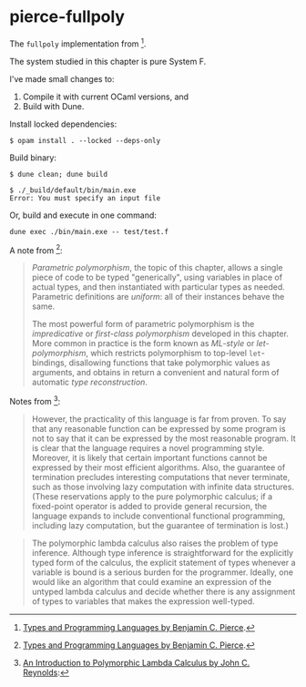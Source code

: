 # pierce-fullpoly

The `fullpoly` implementation from [^1].

The system studied in this chapter is pure System F.

I've made small changes to:
1. Compile it with current OCaml versions, and
2. Build with Dune.

Install locked dependencies:

```
$ opam install . --locked --deps-only
```

Build binary:

```
$ dune clean; dune build

$ ./_build/default/bin/main.exe
Error: You must specify an input file
```

Or, build and execute in one command:

```
dune exec ./bin/main.exe -- test/test.f
```

A note from [^1]:

> _Parametric polymorphism_, the topic of this chapter, allows a single piece of
> code to be typed "generically", using variables in place of actual types, and
> then instantiated with particular types as needed. Parametric definitions
> are _uniform_: all of their instances behave the same.
>
> The most powerful form of parametric polymorphism is the _impredicative_
> or _first-class polymorphism_ developed in this chapter. More common
> in practice is the form known as _ML-style_ or _let-polymorphism_, which
> restricts polymorphism to top-level `let`-bindings, disallowing functions that
> take polymorphic values as arguments, and obtains in return a convenient
> and natural form of automatic _type reconstruction_.

Notes from [^2]:

> However, the practicality of this language is far from proven. To say that any reasonable
> function can be expressed by some program is not to say that it can be expressed by the
> most reasonable program. It is clear that the language requires a novel programming style.
> Moreover, it is likely that certain important functions cannot be expressed by their most
> efficient algorithms. Also, the guarantee of termination precludes interesting computations
> that never terminate, such as those involving lazy computation with infinite data structures.
> (These reservations apply to the pure polymorphic calculus; if a fixed-point operator is
> added to provide general recursion, the language expands to include conventional functional
> programming, including lazy computation, but the guarantee of termination is lost.)

> The polymorphic lambda calculus also raises the problem of type inference. 
> Although type inference is straightforward for the explicitly typed form of 
> the calculus, the explicit statement of types whenever a variable is bound 
> is a serious burden for the programmer. Ideally, one would like an algorithm 
> that could examine an expression of the untyped lambda calculus and decide 
> whether there is any assignment of types to variables that makes the 
> expression well-typed.

[^1]: [Types and Programming Languages by Benjamin C. Pierce](https://www.cis.upenn.edu/~bcpierce/tapl).
[^2]: [An Introduction to Polymorphic Lambda Calculus by John C. Reynolds](https://citeseerx.ist.psu.edu/viewdoc/summary?doi=10.1.1.7.9916):
